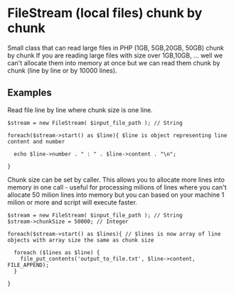 # FileStream (local files) chunk by chunk

Small class that can read large files in PHP (1GB, 5GB,20GB, 50GB) chunk by chunk
If you are reading large files with size over 1GB,10GB, ...  well we can't allocate them into memory at once but we can read them chunk by chunk (line by line or by 10000 lines).  

## Examples
Read file line by line where chunk size is one line.
```
$stream = new FileStream( $input_file_path ); // String

foreach($stream->start() as $line){ $line is object representing line content and number

  echo $line->number . " : " . $line->content . "\n";

}

```

Chunk size can be set by caller.
This allows you to allocate more lines into memory in one call - useful for processing milions of lines where you can't allocate 50 milion lines into memory but you can based on your machine 1 milion or more and script will execute faster.
```
$stream = new FileStream( $input_file_path ); // String
$stream->chunkSize = 50000; // Integer

foreach($stream->start() as $lines){ // $lines is now array of line objects with array size the same as chunk size

  foreach ($lines as $line) {
    file_put_contents('output_to_file.txt', $line->content, FILE_APPEND);
  }

}

```
